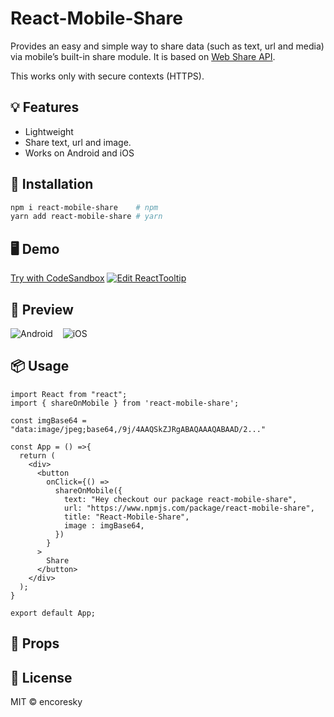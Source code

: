 # React-Mobile-Share

Provides an easy and simple way to share data (such as text, url and media) via mobile’s built-in share module.
It is based on [Web Share API](https://developer.mozilla.org/en-US/docs/Web/API/Navigator/share).

This works only with secure contexts (HTTPS).

## 💡 Features
- Lightweight
- Share text, url and image.
- Works on Android and iOS

## 🔧 Installation

```bash
npm i react-mobile-share    # npm
yarn add react-mobile-share # yarn
```

## 🖥️ Demo
[Try with CodeSandbox](https://codesandbox.io/s/react-mobile-share-example-r11kjs?file=/src/App.js)
[![Edit ReactTooltip](https://codesandbox.io/static/img/play-codesandbox.svg)](https://codesandbox.io/s/heuristic-curran-bddeu?fontsize=14&hidenavigation=1&theme=dark)

## 📱 Preview
![Android](https://raw.githubusercontent.com/encoresky/react-mobile-share/main/sample-android-share.png)&nbsp;&nbsp;&nbsp;
![iOS](https://raw.githubusercontent.com/encoresky/react-mobile-share/main/sample-ios-share.png)

## 📦 Usage

```tsx
import React from "react";
import { shareOnMobile } from 'react-mobile-share';

const imgBase64 = "data:image/jpeg;base64,/9j/4AAQSkZJRgABAQAAAQABAAD/2..."

const App = () =>{
  return (
    <div>
      <button
        onClick={() =>
          shareOnMobile({
            text: "Hey checkout our package react-mobile-share",
            url: "https://www.npmjs.com/package/react-mobile-share",
            title: "React-Mobile-Share",
            image : imgBase64,	
          })
        }
      >
        Share
      </button>
    </div>
  );
}

export default App;
```

## 👀 Props



## 📜 License

MIT © encoresky
